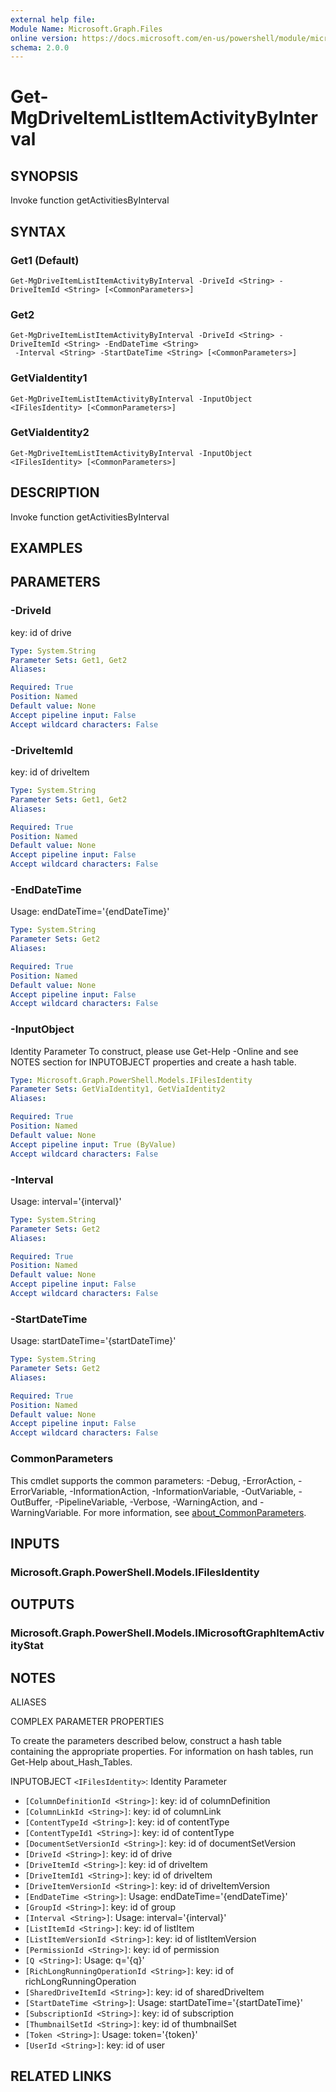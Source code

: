 ```yaml
---
external help file:
Module Name: Microsoft.Graph.Files
online version: https://docs.microsoft.com/en-us/powershell/module/microsoft.graph.files/get-mgdriveitemlistitemactivitybyinterval
schema: 2.0.0
---
```


# Get-MgDriveItemListItemActivityByInterval

## SYNOPSIS
Invoke function getActivitiesByInterval

## SYNTAX

### Get1 (Default)
```
Get-MgDriveItemListItemActivityByInterval -DriveId <String> -DriveItemId <String> [<CommonParameters>]
```

### Get2
```
Get-MgDriveItemListItemActivityByInterval -DriveId <String> -DriveItemId <String> -EndDateTime <String>
 -Interval <String> -StartDateTime <String> [<CommonParameters>]
```

### GetViaIdentity1
```
Get-MgDriveItemListItemActivityByInterval -InputObject <IFilesIdentity> [<CommonParameters>]
```

### GetViaIdentity2
```
Get-MgDriveItemListItemActivityByInterval -InputObject <IFilesIdentity> [<CommonParameters>]
```

## DESCRIPTION
Invoke function getActivitiesByInterval

## EXAMPLES

## PARAMETERS

### -DriveId
key: id of drive

```yaml
Type: System.String
Parameter Sets: Get1, Get2
Aliases:

Required: True
Position: Named
Default value: None
Accept pipeline input: False
Accept wildcard characters: False
```

### -DriveItemId
key: id of driveItem

```yaml
Type: System.String
Parameter Sets: Get1, Get2
Aliases:

Required: True
Position: Named
Default value: None
Accept pipeline input: False
Accept wildcard characters: False
```

### -EndDateTime
Usage: endDateTime='{endDateTime}'

```yaml
Type: System.String
Parameter Sets: Get2
Aliases:

Required: True
Position: Named
Default value: None
Accept pipeline input: False
Accept wildcard characters: False
```

### -InputObject
Identity Parameter
To construct, please use Get-Help -Online and see NOTES section for INPUTOBJECT properties and create a hash table.

```yaml
Type: Microsoft.Graph.PowerShell.Models.IFilesIdentity
Parameter Sets: GetViaIdentity1, GetViaIdentity2
Aliases:

Required: True
Position: Named
Default value: None
Accept pipeline input: True (ByValue)
Accept wildcard characters: False
```

### -Interval
Usage: interval='{interval}'

```yaml
Type: System.String
Parameter Sets: Get2
Aliases:

Required: True
Position: Named
Default value: None
Accept pipeline input: False
Accept wildcard characters: False
```

### -StartDateTime
Usage: startDateTime='{startDateTime}'

```yaml
Type: System.String
Parameter Sets: Get2
Aliases:

Required: True
Position: Named
Default value: None
Accept pipeline input: False
Accept wildcard characters: False
```

### CommonParameters
This cmdlet supports the common parameters: -Debug, -ErrorAction, -ErrorVariable, -InformationAction, -InformationVariable, -OutVariable, -OutBuffer, -PipelineVariable, -Verbose, -WarningAction, and -WarningVariable. For more information, see [about_CommonParameters](http://go.microsoft.com/fwlink/?LinkID=113216).

## INPUTS

### Microsoft.Graph.PowerShell.Models.IFilesIdentity

## OUTPUTS

### Microsoft.Graph.PowerShell.Models.IMicrosoftGraphItemActivityStat

## NOTES

ALIASES

COMPLEX PARAMETER PROPERTIES

To create the parameters described below, construct a hash table containing the appropriate properties. For information on hash tables, run Get-Help about_Hash_Tables.


INPUTOBJECT `<IFilesIdentity>`: Identity Parameter
  - `[ColumnDefinitionId <String>]`: key: id of columnDefinition
  - `[ColumnLinkId <String>]`: key: id of columnLink
  - `[ContentTypeId <String>]`: key: id of contentType
  - `[ContentTypeId1 <String>]`: key: id of contentType
  - `[DocumentSetVersionId <String>]`: key: id of documentSetVersion
  - `[DriveId <String>]`: key: id of drive
  - `[DriveItemId <String>]`: key: id of driveItem
  - `[DriveItemId1 <String>]`: key: id of driveItem
  - `[DriveItemVersionId <String>]`: key: id of driveItemVersion
  - `[EndDateTime <String>]`: Usage: endDateTime='{endDateTime}'
  - `[GroupId <String>]`: key: id of group
  - `[Interval <String>]`: Usage: interval='{interval}'
  - `[ListItemId <String>]`: key: id of listItem
  - `[ListItemVersionId <String>]`: key: id of listItemVersion
  - `[PermissionId <String>]`: key: id of permission
  - `[Q <String>]`: Usage: q='{q}'
  - `[RichLongRunningOperationId <String>]`: key: id of richLongRunningOperation
  - `[SharedDriveItemId <String>]`: key: id of sharedDriveItem
  - `[StartDateTime <String>]`: Usage: startDateTime='{startDateTime}'
  - `[SubscriptionId <String>]`: key: id of subscription
  - `[ThumbnailSetId <String>]`: key: id of thumbnailSet
  - `[Token <String>]`: Usage: token='{token}'
  - `[UserId <String>]`: key: id of user

## RELATED LINKS

